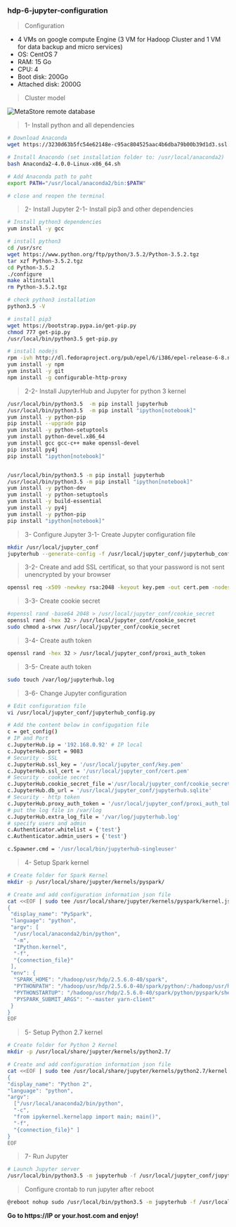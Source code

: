 ### hdp-6-jupyter-configuration

> Configuration
- 4 VMs on google compute Engine (3 VM for Hadoop Cluster and 1 VM for data backup and micro services)
- OS: CentOS 7
- RAM: 15 Go
- CPU: 4
- Boot disk: 200Go
- Attached disk: 2000G

> Cluster model

![MetaStore remote database](https://github.com/gamboabdoulraoufou/hdp-1-host-config/blob/master/img/archi_v2.png)


> 1- Install python and all dependencies
```sh
# Download Anaconda
wget https://3230d63b5fc54e62148e-c95ac804525aac4b6dba79b00b39d1d3.ssl.cf1.rackcdn.com/Anaconda2-4.0.0-Linux-x86_64.sh

# Install Anacondo (set installation folder to: /usr/local/anaconda2)
bash Anaconda2-4.0.0-Linux-x86_64.sh

# Add Anaconda path to paht
export PATH="/usr/local/anaconda2/bin:$PATH"

# close and reopen the terminal

  ```
  
> 2- Install Jupyter 
> 2-1- Install pip3 and other dependencies
```sh
# Install python3 dependencies
yum install -y gcc

# install python3
cd /usr/src
wget https://www.python.org/ftp/python/3.5.2/Python-3.5.2.tgz
tar xzf Python-3.5.2.tgz
cd Python-3.5.2
./configure
make altinstall
rm Python-3.5.2.tgz

# check python3 installation
python3.5 -V

# install pip3
wget https://bootstrap.pypa.io/get-pip.py
chmod 777 get-pip.py
/usr/local/bin/python3.5 get-pip.py

# install nodejs 
rpm -ivh http://dl.fedoraproject.org/pub/epel/6/i386/epel-release-6-8.noarch.rpm
yum install -y npm
yum install -y git
npm install -g configurable-http-proxy
```

> 2-2- Install JupyterHub and Jupyter for python 3 kernel
```sh
/usr/local/bin/python3.5  -m pip install jupyterhub
/usr/local/bin/python3.5  -m pip install "ipython[notebook]"
yum install -y python-pip 
pip install --upgrade pip
yum install -y python-setuptools
yum install python-devel.x86_64
yum install gcc gcc-c++ make openssl-devel
pip install py4j
pip install "ipython[notebook]"


/usr/local/bin/python3.5 -m pip install jupyterhub
/usr/local/bin/python3.5 -m pip install "ipython[notebook]"
yum install -y python-dev 
yum install -y python-setuptools
yum install -y build-essential
yum install -y py4j
yum install -y python-pip
pip install "ipython[notebook]"

```

> 3- Configure Jupyter 
> 3-1- Create Jupyter configuration file
```sh
mkdir /usr/local/jupyter_conf
jupyterhub --generate-config -f /usr/local/jupyter_conf/jupyterhub_config.py

```

> 3-2- Create and add SSL certificat, so that your password is not sent unencrypted by your browser
```sh
openssl req -x509 -newkey rsa:2048 -keyout key.pem -out cert.pem -nodes -days 365

```

> 3-3- Create cookie secret
```sh
#openssl rand -base64 2048 > /usr/local/jupyter_conf/cookie_secret
openssl rand -hex 32 > /usr/local/jupyter_conf/cookie_secret
sudo chmod a-srwx /usr/local/jupyter_conf/cookie_secret

```

> 3-4- Create auth token
```sh
openssl rand -hex 32 > /usr/local/jupyter_conf/proxi_auth_token

```

> 3-5- Create auth token
```sh
sudo touch /var/log/jupyterhub.log

```

> 3-6- Change Jupyter configuration
```sh
# Edit configuration file
vi /usr/local/jupyter_conf/jupyterhub_config.py

# Add the content below in configugation file
c = get_config()
# IP and Port
c.JupyterHub.ip = '192.168.0.92' # IP local
c.JupyterHub.port = 9083
# Security - SSL
c.JupyterHub.ssl_key = '/usr/local/jupyter_conf/key.pem'
c.JupyterHub.ssl_cert = '/usr/local/jupyter_conf/cert.pem'
# Security - cookie secret
c.JupyterHub.cookie_secret_file ='/usr/local/jupyter_conf/cookie_secret'
c.JupyterHub.db_url = '/usr/local/jupyter_conf/jupyterhub.sqlite'
# Security - http token
c.JupyterHub.proxy_auth_token = '/usr/local/jupyter_conf/proxi_auth_token'
# put the log file in /var/log
c.JupyterHub.extra_log_file = '/var/log/jupyterhub.log'
# specify users and admin
c.Authenticator.whitelist = {'test'}
c.Authenticator.admin_users = {'test'}

c.Spawner.cmd = '/usr/local/bin/jupyterhub-singleuser'

```

> 4- Setup Spark kernel
```sh
# Create folder for Spark Kernel
mkdir -p /usr/local/share/jupyter/kernels/pyspark/

# Create and add configuration information json file
cat <<EOF | sudo tee /usr/local/share/jupyter/kernels/pyspark/kernel.json
{
 "display_name": "PySpark",
 "language": "python",
 "argv": [
  "/usr/local/anaconda2/bin/python",
  "-m",
  "IPython.kernel",
  "-f",
  "{connection_file}"
 ],
 "env": {
  "SPARK_HOME": "/hadoop/usr/hdp/2.5.6.0-40/spark",
  "PYTHONPATH": "/hadoop/usr/hdp/2.5.6.0-40/spark/python/:/hadoop/usr/hdp/2.5.6.0-40/spark/python/lib/py4j-0.9-src.zip",
  "PYTHONSTARTUP": "/hadoop/usr/hdp/2.5.6.0-40/spark/python/pyspark/shell.py",
  "PYSPARK_SUBMIT_ARGS": "--master yarn-client"
 }
}
EOF

```

> 5- Setup Python 2.7 kernel
```sh
# Create folder for Python 2 Kernel
mkdir -p /usr/local/share/jupyter/kernels/python2.7/

# Create and add configuration information json file
cat <<EOF | sudo tee /usr/local/share/jupyter/kernels/python2.7/kernel.json
{
"display_name": "Python 2", 
"language": "python", 
"argv": 
  ["/usr/local/anaconda2/bin/python", 
  "-c", 
  "from ipykernel.kernelapp import main; main()", 
  "-f", 
  "{connection_file}" ]
}
EOF

```


> 7- Run Jupyter
```sh
# Launch Jupyter server
/usr/local/bin/python3.5 -m jupyterhub -f /usr/local/jupyter_conf/jupyterhub_config.py

```

> Configure crontab to run jupyter after reboot
```sh
@reboot nohup sudo /usr/local/bin/python3.5 -m jupyterhub -f /usr/local/jupyter_conf/jupyterhub_config.py &

```

__Go to https://IP or your.host.com and enjoy!__

